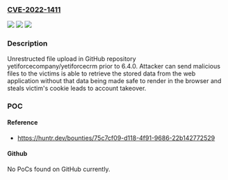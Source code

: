 ### [CVE-2022-1411](https://cve.mitre.org/cgi-bin/cvename.cgi?name=CVE-2022-1411)
![](https://img.shields.io/static/v1?label=Product&message=yetiforcecompany%2Fyetiforcecrm&color=blue)
![](https://img.shields.io/static/v1?label=Version&message=n%2Fa&color=blue)
![](https://img.shields.io/static/v1?label=Vulnerability&message=CWE-434%20Unrestricted%20Upload%20of%20File%20with%20Dangerous%20Type&color=brighgreen)

### Description

Unrestructed file upload in GitHub repository yetiforcecompany/yetiforcecrm prior to 6.4.0. Attacker can send malicious files to the victims is able to retrieve the stored data from the web application without that data being made safe to render in the browser and steals victim's cookie leads to account takeover.

### POC

#### Reference
- https://huntr.dev/bounties/75c7cf09-d118-4f91-9686-22b142772529

#### Github
No PoCs found on GitHub currently.

